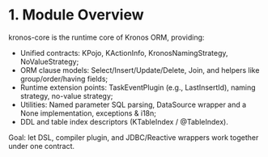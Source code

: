 # 1. Module Overview

kronos-core is the runtime core of Kronos ORM, providing:
- Unified contracts: KPojo, KActionInfo, KronosNamingStrategy, NoValueStrategy;
- ORM clause models: Select/Insert/Update/Delete, Join, and helpers like group/order/having fields;
- Runtime extension points: TaskEventPlugin (e.g., LastInsertId), naming strategy, no-value strategy;
- Utilities: Named parameter SQL parsing, DataSource wrapper and a None implementation, exceptions & i18n;
- DDL and table index descriptors (KTableIndex / @TableIndex).

Goal: let DSL, compiler plugin, and JDBC/Reactive wrappers work together under one contract.
